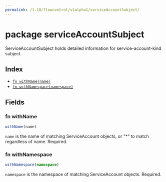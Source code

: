 ```yaml
---
permalink: /1.18/flowcontrol/v1alpha1/serviceAccountSubject/
---
```


# package serviceAccountSubject

ServiceAccountSubject holds detailed information for service-account-kind subject.

## Index

* [`fn withName(name)`](#fn-withname)
* [`fn withNamespace(namespace)`](#fn-withnamespace)

## Fields

### fn withName

```ts
withName(name)
```

`name` is the name of matching ServiceAccount objects, or "*" to match regardless of name. Required.

### fn withNamespace

```ts
withNamespace(namespace)
```

`namespace` is the namespace of matching ServiceAccount objects. Required.